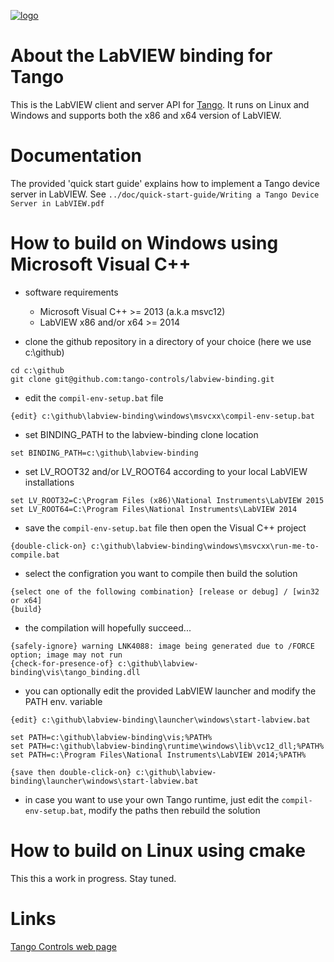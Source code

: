 [![logo](http://www.tango-controls.org/static/tango/img/logo_tangocontrols.png)](http://www.tango-controls.org)

# About the LabVIEW binding for Tango

This is the LabVIEW client and server API for [Tango](http://tango-controls.org). 
It runs on Linux and Windows and supports both the x86 and x64 version of LabVIEW.

# Documentation

The provided 'quick start guide' explains how to implement a Tango device server in LabVIEW.
See `../doc/quick-start-guide/Writing a Tango Device Server in LabVIEW.pdf`

# How to build on Windows using Microsoft Visual C++ 
- software requirements 
  * Microsoft Visual C++ >= 2013 (a.k.a msvc12) 
  * LabVIEW x86 and/or x64 >= 2014
  
- clone the github repository in a directory of your choice (here we use c:\github)
```
cd c:\github 
git clone git@github.com:tango-controls/labview-binding.git
```

- edit the `compil-env-setup.bat` file
```
{edit} c:\github\labview-binding\windows\msvcxx\compil-env-setup.bat
```

- set BINDING_PATH to the labview-binding clone location  
```
set BINDING_PATH=c:\github\labview-binding 
```

- set LV_ROOT32 and/or LV_ROOT64 according to your local LabVIEW installations
```
set LV_ROOT32=C:\Program Files (x86)\National Instruments\LabVIEW 2015
set LV_ROOT64=C:\Program Files\National Instruments\LabVIEW 2014
```

- save the `compil-env-setup.bat` file then open the Visual C++ project
```
{double-click-on} c:\github\labview-binding\windows\msvcxx\run-me-to-compile.bat
```

- select the configration you want to compile then build the solution
```
{select one of the following combination} [release or debug] / [win32 or x64]
{build}
```

- the compilation will hopefully succeed...
```
{safely-ignore} warning LNK4088: image being generated due to /FORCE option; image may not run
{check-for-presence-of} c:\github\labview-binding\vis\tango_binding.dll
 ```

- you can optionally edit the provided LabVIEW launcher and modify the PATH env. variable
```
{edit} c:\github\labview-binding\launcher\windows\start-labview.bat

set PATH=c:\github\labview-binding\vis;%PATH%
set PATH=c:\github\labview-binding\runtime\windows\lib\vc12_dll;%PATH%
set PATH=c:\Program Files\National Instruments\LabVIEW 2014;%PATH%

{save then double-click-on} c:\github\labview-binding\launcher\windows\start-labview.bat
```

- in case you want to use your own Tango runtime, just edit the `compil-env-setup.bat`, modify the paths then rebuild the solution

# How to build on Linux using cmake

This this a work in progress. Stay tuned.

# Links

[Tango Controls web page](http://tango-controls.org)
